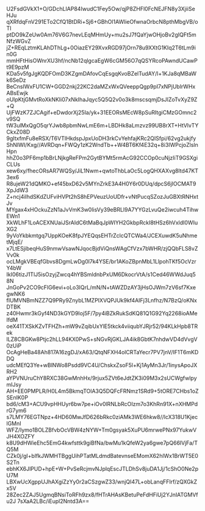 U2FsdGVkX1+O/GDchLIAP84IwudC1Fey5Ow/qjP8ZHFl0FcNEJFN8y3XjiiSeHJu
qXRfdqFnV291ETo2CfQ1BtDRi+Sj6+GBhOl1AWlieOfwnaOrbcN8pthMbgVB/oTI
ptDO9kZeUw0Am76V6G7nevLEqMHmUy+mu2sJ7fQaYjwOHjoBv2gIQFt5mNfzWGvZ
jZ+REqLztmKLAhDThLg+0OiazEY29XvxRGD97jOrn78u9XXtG1KIq2T6tLm9in0G
mmHFtHisOWnrXU3hf/ncNb12qlgcaEgW6cGM56O7qQSYRcoPAwndUCawPt9E9pzM
KDa5v5fgJgKQDFOmD3KZgmDAfovCqEsgqKvoBZelTudAY/l+1KJa8qMBaWk6SeDz
BeCnsIWxFU1CW+GGD2nkj22KC2daMZxWxQVeeppQgp9pI7xNPjUblrWHxABsEwjk
oUlpKtjGMvtRoXkNKIi07xNkIhaJqyc5Q5Q2v0o3k8mscsqmjDsJIZoTvXyZ9Z+Q
UjFWzK7ZJCAgif+eDwdorXj25Ia/yk+31EEORsMEcW8pSuRItgiCMzGOmnc2v9SQ
tW3ulMxQgO5qrYJwb8pbmNwLmE6m+LBDHk8aLmzvz99UB8rXT+HtVlvTYCkxZ08D
9gItxfmFu8eRSX/T6VTIHkdspJpxUoDH3rkCvYehfajKRc2QISfpi/62vg2ukjfy
ShNIWI/Kxg//AVRDqn+FWQy1zK2WndTb++W4BT6Kf4E32q+8i3IWPcjoZlslnHpn
hhZ0o3PF6mp1bBrLNjkgReFPm2GytBYMt5rmAcG92CCOp0cuNjzIiT9GSXgiCLUs
xew6xy/fhecORsAR7WQSy/JiL1Nwm+qwtoThbLaOc5LogQHXAXvg8ltd47KT3ex6
R8ujeW21dQMKO+ef45bxD62v5MYnZrkE3A4H0Y6r0DUq/dpcS6jIOCMAT9XpJdW3
Z+ncj4ilhdSKdZUFviHVPt2hS8hEPVeuzUoUDfr+vNtPucqSZozJuGBXtRNHxtJv
MYgax4xHOckuZzN1aJvVmK3w0lisVy39eBRLl9A7YYGzLvuQe2iwcuh4TihwEWn1
XkWLhF1LoACEXNUaiJSrAIdC6tMaBqJpWIYH2GkbpRckI8tHSz6hVxldI0WIuXG2
9yVoYkbkmtgq7UppKOeK8fpJYEQqsEHTrZclcQTCWa4/JCEXuwdK5uNhmetMjqE/
x7LtESjibeqHuS9nmwVsawNJqocBjdViQnsWAgCfVzx7bWHR/zjQQbFLS8vZVv0k
ocLMgkVBEqfGbvs8DgmLwDg0l7k4YSE/br1AKoZBpnMbL1LlpohTKf5OcVzrY4bW
IkI06tizJ1TlJ5isOzyjZwcq4hYBSmldnbPxUM6DkocrVtA/s1Ced46WWdJuq58N
JnGoPv2CO9cFlG6evi+oLo3IQrL/mN/N+tAWZDzAY3jHsOJWm7zV6sf7KxegwNK6
fIUMVNBmNZZ7Q9PRy9ZnybL1MZPIXVQPJUk9kf4AIFj3Lnfhz/N7BzQ/oKNxDTBK
z40Hwmr3kGyf4ND3kGYD9Ioj5F/7py4iBZkRukSdKQ81Q1G92Yq2268ioAMeIfdM
oeX41TXSkKZvTFHZh+mW9vZqibUxYlE5tkck4viiqubYJRjr52/94KLkHpb8TRek
lLZ8CBGKw8Ptjc2hLL94KX0PwS+sNGvRjGKLJA4ik8GbtK7nhdwVD4dVvgV0zUiP
OcAgHeBa48Ah817A16zgDJ/xA63/QtqNFXH4olCRTaYecr7PV7jnV/IF1T6mKDDQ
udcMEfQ3Ye+wBlNWo8Psdd9VC4U/ChskxZsoF5l+Kj1AyMn3Jr/1inysApoJXRH2
aYPVNUruChY8RXC38GwMnhHx/9rjux5ZVt6eJdtZK3i09M3x2sUCWgfwlpymIJsy
AH+EE0PMPLR/H0L4m5BkmqTOlA3Q5DQFcFRNmz1SRd9+5tORE7CHbs1oZSEnIK0P
bd6/cM3+ACU9vpHHUyr6bw7pe+iOv0lRNLbRcOIzm7o3KhRn91X+nXHMPdrG7ym6
s7LMY76EGTNpz+4HD60MwJfD626bRkc0ziAMk3WE6hkw8//lcX318U1KjeclGMnI
WFZ/Iymo1BOLZBfvbOcVBW4zNYW+Tm0gsyak5XuPU6mrwePNx97YukwVJH4XOZFY
k8U9dHWieEhc5EmG4kwfsttk9giBfNa/bwMu1kQfeW2ya6gwe7pQ66lVjFa/TQ5M
CZk0j/gI+blfkJWMHTBggUihPTatMLdmdBatevnseEMomX62hlWx1BrWT5E0S2Tn
ebhKX6JlPUD+hpE+W+PvSeRcjmvNJplqEscJTLDhSv8juDA1Jj/1cShO0Ne2pU7M
LBXwUcXgppUJhAXgiZzYy0r2aCSzgwZ33/wnjQI47L+obLanqFFIrf/zQXGkZx5V
28Zec2ZAJ5UgmqBNsiToRFh9zx8/fHTrAHAsKBetuPeFdHFiUj2YJnIATGMVfu2J
7sXaA2LBc/iEupl2Nntd3A==
